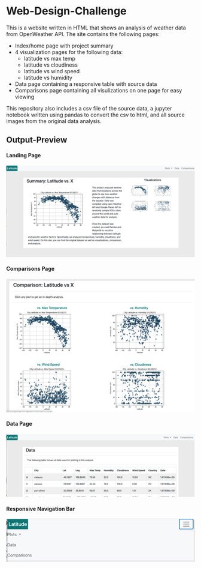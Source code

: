 # Web-Design-Challenge

This is a website written in HTML that shows an analysis of weather data from OpenWeather API. The site contains the following pages:

* Index/home page with project summary
* 4 visualization pages for the following data:
    * latitude vs max temp
    * latitude vs cloudiness
    * latitude vs wind speed
    * latitude vs humidity
* Data page containing a responsive table with source data
* Comparisons page containing all visulizations on one page for easy viewing

This repository also includes a csv file of the source data, a jupyter notebook written using pandas to convert the csv to html, and all source images from the original data analysis. 

## Output-Preview

#### Landing Page
![summary_page.png](visualizations/summary_page.png?raw=true "Title")

#### Comparisons Page
![comparisons_page.png](visualizations/comparisons_page.png?raw=true "Title")

#### Data Page
![data_header.png](visualizations/data_header.png?raw=true "Title")

#### Responsive Navigation Bar
![responsive_navbar.png](visualizations/responsive_navbar.png?raw=true "Title")
